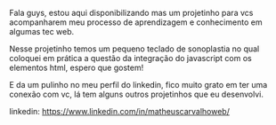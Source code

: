 Fala guys, estou aqui disponibilizando mas um projetinho para vcs acompanharem meu processo de aprendizagem e conhecimento em algumas tec web.

Nesse projetinho temos um pequeno teclado de sonoplastia no qual coloquei em prática a questão da integração do javascript com os elementos html, espero que gostem!

E da um pulinho no meu perfil do linkedin, fico muito grato em ter uma conexão com vc, lá tem alguns outros projetinhos que eu desenvolvi.

linkedin: https://www.linkedin.com/in/matheuscarvalhoweb/
